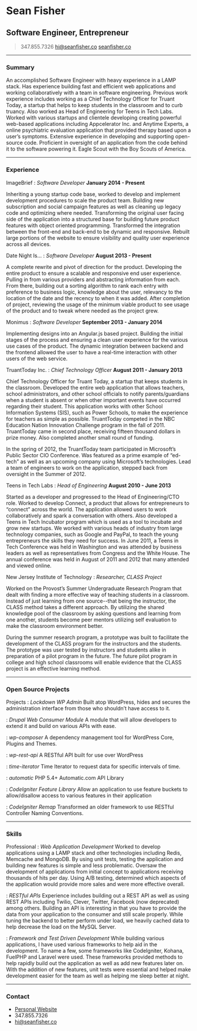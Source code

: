 # Sean Fisher
## Software Engineer, Entrepreneur

> 347.855.7326
> <hi@seanfisher.co>
> [seanfisher.co](http://seanfisher.co/)

------

### Summary

An accomplished Software Engineer with heavy experience in a LAMP stack. Has experience building fast and efficient web applications and working collaboratively with a team in software engineering. Previous work experience includes working as a Chief Technology Officer for Truant Today, a startup that helps to keep students in the classroom and to curb truancy. Also worked as Head of Engineering for Teens in Tech Labs. Worked with various startups and clientele developing creating powerful web-based applications including Appcelerator Inc. and Anytime Experts, a online psychiatric evaluation application that provided therapy based upon a user’s symptoms. Extensive experience in developing and supporting open-source code. Proficient in oversight of an application from the code behind it to the software powering it. Eagle Scout with the Boy Scouts of America.

------

### Experience

ImageBrief
: *Software Developer*
__January 2014 - Present__

  Inheriting a young startup code base, worked to develop and implement development procedures to scale the product team. Building new subscription and social campaign features as well as cleaning up legacy code and optimizing where needed. Transforming the original user facing side of the application into a structured base for building future product features with object oriented programming. Transformed the integration between the front-end and back-end to be dynamic and responsive. Rebuilt large portions of the website to ensure visibility and quality user experience across all devices.

Date Night Is...
: *Software Developer*
__August 2013 - Present__

  A complete rewrite and pivot of direction for the product. Developing the entire product to ensure a scalable and responsive end user experience. Pulling in from various providers and abstracting information from each. From there, building out a sorting algorithm to rank each entry with preference to business logic, knowledge about the user, relevancy to the location of the date and the recency to when it was added. After completion of project, reviewing the usage of the minimum viable product to see usage of the product and to tweak where needed as the project grew.

Monimus
: *Software Developer*
__September 2013 - January 2014__

  Implementing designs into an Angular.js based project. Building the initial stages of the process and ensuring a clean user experience for the various use cases of the product. The dynamic integration between backend and the frontend allowed the user to have a real-time interaction with other users of the web service.

TruantToday Inc.
: *Chief Technology Officer*
__August 2011 - January 2013__

  Chief Technology Officer for Truant Today, a startup that keeps students in the classroom. Developed the entire web application that allows teachers, school administrators, and other school officials to notify parents/guardians when a student is absent or when other important events have occurred regarding their student. This application works with other School Information Systems (SIS), such as Power Schools, to make the experience for teachers as simple as possible. TruantToday competed in the NBC Education Nation Innovation Challenge program in the fall of 2011. TruantToday came in second place, receiving fifteen thousand dollars in prize money. Also completed another small round of funding.

  In the spring of 2012, the TruantToday team participated in Microsoft’s Public Sector CIO Conference. Was featured as a prime example of “ed-tech” as well as an upcoming company using Microsoft’s technologies. Lead a team of engineers to work on the application, stepped back from oversight in the Summer of 2012.


Teens in Tech Labs
: *Head of Engineering*
__August 2010 - June 2013__

  Started as a developer and progressed to the Head of Engineering/CTO role. Worked to develop Connect, a product that allows for entrepreneurs to “connect” across the world. The application allowed users to work collaboratively and spark a conversation with others. Also developed a Teens in Tech Incubator program which is used as a tool to incubate and grow new startups. We worked with various heads of industry from large technology companies, such as Google and PayPal, to teach the young entrepreneurs the skills they need for success. In June 2011, a Teens in Tech Conference was held in Washington and was attended by business leaders as well as representatives from Congress and the White House. The annual conference was held in August of 2011 and 2012 that many attended and viewed online.

New Jersey Institute of Technology
: *Researcher, CLASS Project*

  Worked on the Provost’s Summer Undergraduate Research Program that dealt with finding a more effective way of teaching students in a classroom. Instead of just learning from one source--that being the instructor, the CLASS method takes a different approach. By utilizing the shared knowledge pool of the classroom by asking questions and learning from one another, students become peer mentors utilizing self evaluation to make the classroom environment better.

  During the summer research program, a prototype was built to facilitate the development of the CLASS program for the instructors and the students. The prototype was user tested by instructors and students alike in preparation of a pilot program in the future. The future pilot program in college and high school classrooms will enable evidence that the CLASS project is an effective learning method.

-----

### Open Source Projects

Projects
: *Lockdown WP Admin*
  Built atop WordPress, hides and secures the administration interface from those who shouldn’t have access to it.

: *Drupal Web Consumer Module*
  A module that will allow developers to extend it and build on various APIs with ease.

: *wp-composer*
  A dependency management tool for WordPress Core, Plugins and Themes.

: *wp-rest-api*
  A RESTful API built for use over WordPress

: *time-iterator*
  Time Iterator to request data for specific intervals of time.

: *automatic*
  PHP 5.4+ Automatic.com API Library

: *CodeIgniter Feature Library*
  Allow an application to use feature buckets to allow/disallow access to various features in their application

: *CodeIgniter Remap*
  Transformed an older framework to use RESTful Controller Naming Conventions.


------

### Skills

Professional
: *Web Application Development​*
  Worked to develop applications using a LAMP stack and other technologies including Redis, Memcache and MongoDB. By using unit tests, testing the application and building new features is simple and less problematic. Oversaw the development of applications from initial concept to applications receiving thousands of hits per day. Using A/B testing, determined which aspects of the application would provide more sales and were more effective overall.


: *RESTful APIs​*
  Experience includes building out a REST API as well as using REST APIs including Twilio, Clever, Twitter, Facebook (now deprecated) among others. Building an API is interesting in that you have to provide the data from your application to the consumer and still scale properly. While tuning the backend to better perform under load, we heavily cached data to help decrease the load on the MySQL Server.

: *Framework and Test Driven Development​*
  While building various applications, I have used various frameworks to help aid in the development. To name a few, some frameworks like CodeIgniter, Kohana, FuelPHP and Laravel were used. These frameworks provided methods to help rapidly build out the application as well as add new features later on. With the addition of new features, unit tests were essential and helped make development easier for the team as well as helping me sleep better at night.

------

### Contact

- [Personal Website](http://seanfisher.co)
- 347.855.7326
- <hi@seanfisher.co>
